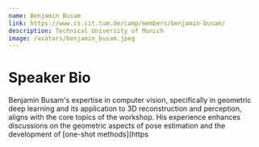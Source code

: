 ```yaml
---
name: Benjamin Busam
link: https://www.cs.cit.tum.de/camp/members/benjamin-busam/
description: Technical University of Munich
image: /avatars/benjamin_busam.jpeg
---
```


# Speaker Bio

Benjamin Busam's expertise in computer vision, specifically in geometric deep learning and its application to 3D reconstruction and perception, aligns with the core topics of the workshop. His experience enhances discussions on the geometric aspects of pose estimation and the development of [one-shot methods](https
